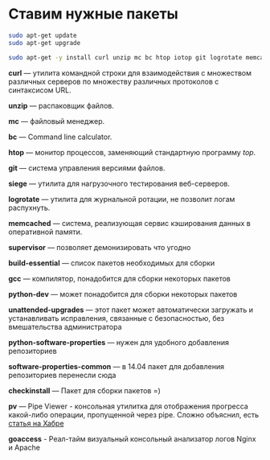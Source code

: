 # Ставим нужные пакеты

```bash 
sudo apt-get update
sudo apt-get upgrade
```


```bash  
sudo apt-get -y install curl unzip mc bc htop iotop git logrotate memcached supervisor build-essential gcc python-dev unattended-upgrades python-software-properties software-properties-common checkinstall pv goaccess
```


__curl__ — утилита командной строки для взаимодействия с множеством различных серверов по множеству различных протоколов с синтаксисом URL. 

__unzip__ — распаковщик файлов.

__mc__ — файловый менеджер.

__bc__ — Command line calculator.

__htop__ — монитор процессов, заменяющий стандартную программу _top_.

__git__ — система управления версиями файлов.

__siege__ — утилита для нагрузочного тестирования веб-серверов.

__logrotate__ — утилита для журнальной ротации, не позволит логам распухнуть.

__memcached__ — система, реализующая сервис кэширования данных в оперативной памяти.

__supervisor__ — позволяет демонизировать что угодно

__build-essential__ — список пакетов необходимых для сборки

__gcc__ —  компилятор, понадобится для сборки некоторых пакетов

__python-dev__ — может понадобится для сборки некоторых пакетов

__unattended-upgrades__ — этот пакет может автоматически загружать и устанавливать исправления, связанные с безопасностью, без вмешательства администратора

__python-software-properties__ — нужен для удобного добавления репозиториев

__software-properties-common__ —  в 14.04 пакет для добавления репозиториев перенесли сюда

__checkinstall__ —  Пакет для сборки пакетов =)

__pv__ —  Pipe Viewer - консольная утилитка для отображения прогресса какой-либо операции, пропущенной через pipe. Сложно объяснил, есть [статья на Хабре](http://habrahabr.ru/post/65384/)

__goaccess__ - Реал-тайм визуальный консольный анализатор логов Nginx и Apache
